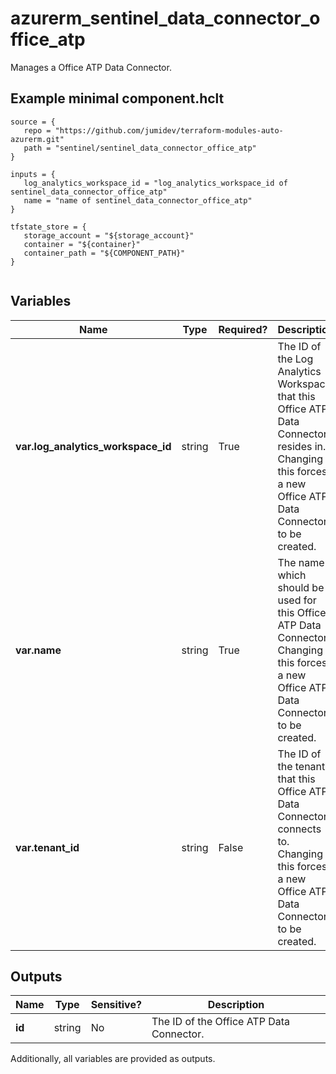 # azurerm_sentinel_data_connector_office_atp

Manages a Office ATP Data Connector.

## Example minimal component.hclt

```hcl
source = {
   repo = "https://github.com/jumidev/terraform-modules-auto-azurerm.git" 
   path = "sentinel/sentinel_data_connector_office_atp" 
}

inputs = {
   log_analytics_workspace_id = "log_analytics_workspace_id of sentinel_data_connector_office_atp" 
   name = "name of sentinel_data_connector_office_atp" 
}

tfstate_store = {
   storage_account = "${storage_account}" 
   container = "${container}" 
   container_path = "${COMPONENT_PATH}" 
}


```

## Variables

| Name | Type | Required? |  Description |
| ---- | ---- | --------- |  ----------- |
| **var.log_analytics_workspace_id** | string | True | The ID of the Log Analytics Workspace that this Office ATP Data Connector resides in. Changing this forces a new Office ATP Data Connector to be created. | 
| **var.name** | string | True | The name which should be used for this Office ATP Data Connector. Changing this forces a new Office ATP Data Connector to be created. | 
| **var.tenant_id** | string | False | The ID of the tenant that this Office ATP Data Connector connects to. Changing this forces a new Office ATP Data Connector to be created. | 



## Outputs

| Name | Type | Sensitive? | Description |
| ---- | ---- | --------- | --------- |
| **id** | string | No  | The ID of the Office ATP Data Connector. | 

Additionally, all variables are provided as outputs.

